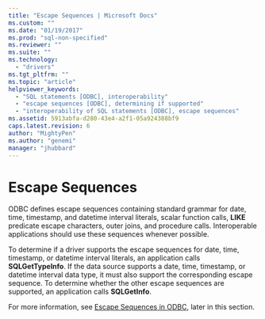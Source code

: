 ```yaml
---
title: "Escape Sequences | Microsoft Docs"
ms.custom: ""
ms.date: "01/19/2017"
ms.prod: "sql-non-specified"
ms.reviewer: ""
ms.suite: ""
ms.technology: 
  - "drivers"
ms.tgt_pltfrm: ""
ms.topic: "article"
helpviewer_keywords: 
  - "SQL statements [ODBC], interoperability"
  - "escape sequences [ODBC], determining if supported"
  - "interoperability of SQL statements [ODBC], escape sequences"
ms.assetid: 5913abfa-d280-43e4-a2f1-05a924388bf9
caps.latest.revision: 6
author: "MightyPen"
ms.author: "genemi"
manager: "jhubbard"
---
```

# Escape Sequences
ODBC defines escape sequences containing standard grammar for date, time, timestamp, and datetime interval literals, scalar function calls, **LIKE** predicate escape characters, outer joins, and procedure calls. Interoperable applications should use these sequences whenever possible.  
  
 To determine if a driver supports the escape sequences for date, time, timestamp, or datetime interval literals, an application calls **SQLGetTypeInfo**. If the data source supports a date, time, timestamp, or datetime interval data type, it must also support the corresponding escape sequence. To determine whether the other escape sequences are supported, an application calls **SQLGetInfo**.  
  
 For more information, see [Escape Sequences in ODBC](../../../odbc/reference/develop-app/escape-sequences-in-odbc.md), later in this section.
